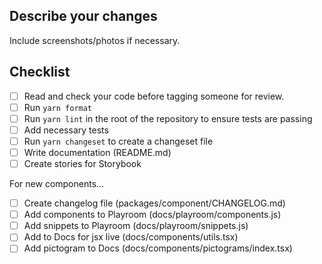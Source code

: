 ## Describe your changes

Include screenshots/photos if necessary.

## Checklist

- [ ] Read and check your code before tagging someone for review.
- [ ] Run `yarn format`
- [ ] Run `yarn lint` in the root of the repository to ensure tests are passing
- [ ] Add necessary tests
- [ ] Run `yarn changeset` to create a changeset file
- [ ] Write documentation (README.md)
- [ ] Create stories for Storybook

For new components...

- [ ] Create changelog file (packages/component/CHANGELOG.md)
- [ ] Add components to Playroom (docs/playroom/components.js)
- [ ] Add snippets to Playroom (docs/playroom/snippets.js)
- [ ] Add to Docs for jsx live (docs/components/utils.tsx)
- [ ] Add pictogram to Docs (docs/components/pictograms/index.tsx)
